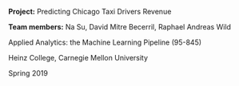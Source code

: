 **Project:** Predicting Chicago Taxi Drivers Revenue

**Team members:** Na Su, David Mitre Becerril, Raphael Andreas Wild

Applied Analytics: the Machine Learning Pipeline (95-845)

Heinz College, Carnegie Mellon University

Spring 2019
